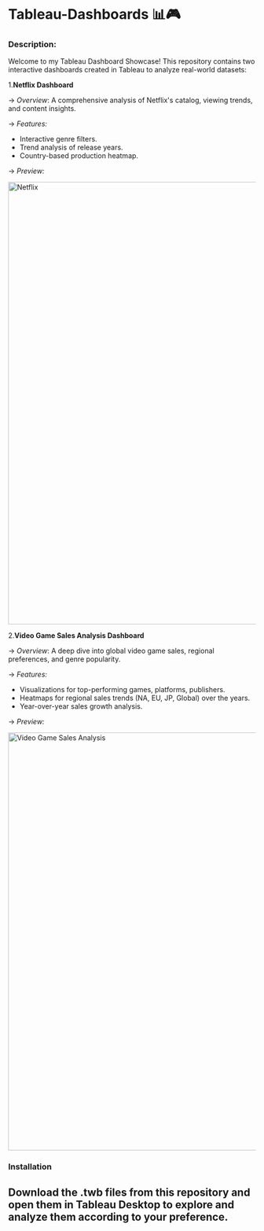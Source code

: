 # Tableau-Dashboards 📊🎮

### Description:
Welcome to my Tableau Dashboard Showcase! This repository contains two interactive dashboards created in Tableau to analyze real-world datasets:

1.**Netflix Dashboard**

-> *Overview*: A comprehensive analysis of Netflix's catalog, viewing trends, and content insights.

-> *Features:*
- Interactive genre filters.
- Trend analysis of release years.
- Country-based production heatmap.

-> *Preview:*

<img width="900" alt="Netflix" src="https://github.com/user-attachments/assets/5d7b2b4c-b58e-4580-a709-528de885a85c">






2.**Video Game Sales Analysis Dashboard**

-> *Overview*: A deep dive into global video game sales, regional preferences, and genre popularity.

-> *Features:*
- Visualizations for top-performing games, platforms, publishers.
- Heatmaps for regional sales trends (NA, EU, JP, Global) over the years.
- Year-over-year sales growth analysis.

-> *Preview:*

<img width="850" alt="Video Game Sales Analysis" src="https://github.com/user-attachments/assets/4aedbfb7-c000-4e64-b0bf-cdb7f2c7f4bd">







### Installation

Download the .twb files from this repository and open them in Tableau Desktop to explore and analyze them according to your preference.
-


